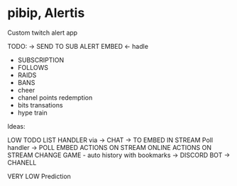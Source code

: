 # pibip, Alertis

Custom twitch alert app

TODO: 
-> SEND TO SUB ALERT EMBED
<- hadle
- SUBSCRIPTION 
- FOLLOWS
- RAIDS
- BANS
- cheer
- chanel points redemption
- bits transations
- hype train

Ideas:


LOW
TODO LIST HANDLER via -> CHAT -> TO EMBED IN STREAM
Poll handler -> POLL EMBED
ACTIONS ON STREAM ONLINE
ACTIONS ON STREAM CHANGE GAME - auto history with bookmarks -> DISCORD BOT -> CHANELL


VERY LOW
Prediction

